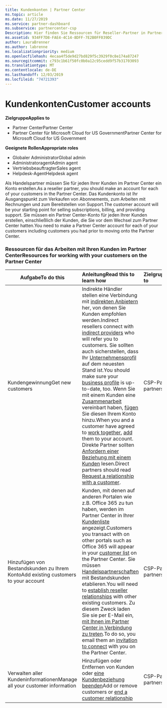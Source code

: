 ```yaml
---
title: Kundenkonten | Partner Center
ms.topic: article
ms.date: 11/27/2019
ms.service: partner-dashboard
ms.subservice: partnercenter-csp
Description: Hier finden Sie Ressourcen für Reseller-Partner in Partner Center. Dies umfasst das Erstellen von Kundenkonten vor dem Verkauf von Abonnements, Rechnungen oder Angebots Support.
ms.assetid: 934FF7D8-FAE4-4C14-8DFF-7E2B0FF039DC
author: LauraBrenner
ms.author: labrenne
ms.localizationpriority: medium
ms.openlocfilehash: 4ecaa4f5de9d27bd829f5c3929f0c8e174a87247
ms.sourcegitcommit: c793c1b61f50fc0b0a12c95cedd9f57b31703093
ms.translationtype: MT
ms.contentlocale: de-DE
ms.lasthandoff: 12/03/2019
ms.locfileid: "74721393"
---
```

# <a name="customer-accounts"></a><span data-ttu-id="5c316-104">Kundenkonten</span><span class="sxs-lookup"><span data-stu-id="5c316-104">Customer accounts</span></span>

<span data-ttu-id="5c316-105">**Zielgruppe**</span><span class="sxs-lookup"><span data-stu-id="5c316-105">**Applies to**</span></span>

-  <span data-ttu-id="5c316-106">Partner Center</span><span class="sxs-lookup"><span data-stu-id="5c316-106">Partner Center</span></span>
-  <span data-ttu-id="5c316-107">Partner Center für Microsoft Cloud for US Government</span><span class="sxs-lookup"><span data-stu-id="5c316-107">Partner Center for Microsoft Cloud for US Government</span></span>

<span data-ttu-id="5c316-108">**Geeignete Rollen**</span><span class="sxs-lookup"><span data-stu-id="5c316-108">**Appropriate roles**</span></span>

- <span data-ttu-id="5c316-109">Globaler Administrator</span><span class="sxs-lookup"><span data-stu-id="5c316-109">Global admin</span></span>
- <span data-ttu-id="5c316-110">Administratoragent</span><span class="sxs-lookup"><span data-stu-id="5c316-110">Admin agent</span></span>
- <span data-ttu-id="5c316-111">Vertriebsbeauftragter</span><span class="sxs-lookup"><span data-stu-id="5c316-111">Sales agent</span></span>
- <span data-ttu-id="5c316-112">Helpdesk-Agent</span><span class="sxs-lookup"><span data-stu-id="5c316-112">Helpdesk agent</span></span>

<span data-ttu-id="5c316-113">Als Handelspartner müssen Sie für jeden Ihrer Kunden im Partner Center ein Konto erstellen.</span><span class="sxs-lookup"><span data-stu-id="5c316-113">As a reseller partner, you should make an account for each of your customers in the Partner Center.</span></span> <span data-ttu-id="5c316-114">Das Kundenkonto ist Ihr Ausgangspunkt zum Verkaufen von Abonnements, zum Arbeiten mit Rechnungen und zum Bereitstellen von Support.</span><span class="sxs-lookup"><span data-stu-id="5c316-114">The customer account will be your starting point for selling subscriptions, billing, and providing support.</span></span> <span data-ttu-id="5c316-115">Sie müssen ein Partner Center-Konto für jeden Ihrer Kunden erstellen, einschließlich der Kunden, die Sie vor dem Wechsel zum Partner Center hatten.</span><span class="sxs-lookup"><span data-stu-id="5c316-115">You need to make a Partner Center account for each of your customers including customers you had prior to moving onto the Partner Center.</span></span>

### <a name="resources-for-working-with-your-customers-on-the-partner-center"></a><span data-ttu-id="5c316-116">Ressourcen für das Arbeiten mit Ihren Kunden im Partner Center</span><span class="sxs-lookup"><span data-stu-id="5c316-116">Resources for working with your customers on the Partner Center</span></span>

|<span data-ttu-id="5c316-117">**Aufgabe**</span><span class="sxs-lookup"><span data-stu-id="5c316-117">**To do this**</span></span>   |<span data-ttu-id="5c316-118">**Anleitung**</span><span class="sxs-lookup"><span data-stu-id="5c316-118">**Read this to learn how**</span></span>   |<span data-ttu-id="5c316-119">**Zielgruppe**</span><span class="sxs-lookup"><span data-stu-id="5c316-119">**Applies to**</span></span>|
|-----------------|:----------------------------|:--------------|
|<span data-ttu-id="5c316-120">Kundengewinnung</span><span class="sxs-lookup"><span data-stu-id="5c316-120">Get new customers</span></span>|<span data-ttu-id="5c316-121">Indirekte Händler stellen eine Verbindung mit [indirekten Anbietern](indirect-reseller-tasks-in-partner-center.md) her, von denen Sie Kunden empfohlen werden.</span><span class="sxs-lookup"><span data-stu-id="5c316-121">Indirect resellers connect with [indirect providers](indirect-reseller-tasks-in-partner-center.md) who will refer you to customers.</span></span> <span data-ttu-id="5c316-122">Sie sollten auch sicherstellen, dass Ihr [Unternehmensprofil](create-a-marketing-profile.md) auf dem neuesten Stand ist.</span><span class="sxs-lookup"><span data-stu-id="5c316-122">You should make sure your [business profile](create-a-marketing-profile.md) is up-to-date, too.</span></span> <span data-ttu-id="5c316-123">Wenn Sie mit einem Kunden eine [Zusammenarbeit](responding-to-referrals.md) vereinbart haben, [fügen](add-a-new-customer.md) Sie diesen Ihrem Konto hinzu.</span><span class="sxs-lookup"><span data-stu-id="5c316-123">When you and a customer have agreed to [work together](responding-to-referrals.md), [add](add-a-new-customer.md) them to your account.</span></span> <span data-ttu-id="5c316-124">Direkte Partner sollten [Anfordern einer Beziehung mit einem Kunden](request-a-relationship-with-a-customer.md) lesen.</span><span class="sxs-lookup"><span data-stu-id="5c316-124">Direct partners should read [ Request a relationship with a customer](request-a-relationship-with-a-customer.md).</span></span>|<span data-ttu-id="5c316-125">CSP-Partner</span><span class="sxs-lookup"><span data-stu-id="5c316-125">CSP partners</span></span>|
|<span data-ttu-id="5c316-126">Hinzufügen von Bestandskunden zu Ihrem Konto</span><span class="sxs-lookup"><span data-stu-id="5c316-126">Add existing customers to your account</span></span>   | <span data-ttu-id="5c316-127">Kunden, mit denen auf anderen Portalen wie z.B. Office 365 zu tun haben, werden im Partner Center in Ihrer [Kundenliste](see-your-customer-list.md) angezeigt.</span><span class="sxs-lookup"><span data-stu-id="5c316-127">Customers you transact with on other portals such as Office 365 will appear in your [customer list](see-your-customer-list.md) on the Partner Center.</span></span> <span data-ttu-id="5c316-128">Sie müssen [Handelspartnerschaften](indirect-reseller-tasks-in-partner-center.md) mit Bestandskunden etablieren.</span><span class="sxs-lookup"><span data-stu-id="5c316-128">You will need to [establish reseller relationships](indirect-reseller-tasks-in-partner-center.md) with other existing customers.</span></span> <span data-ttu-id="5c316-129">Zu diesem Zweck laden Sie sie per E-Mail ein, [mit Ihnen im Partner Center in Verbindung zu treten](responding-to-referrals.md).</span><span class="sxs-lookup"><span data-stu-id="5c316-129">To do so, you email them an [invitation to connect](responding-to-referrals.md) with you on the Partner Center.</span></span>   | <span data-ttu-id="5c316-130">CSP-Partner</span><span class="sxs-lookup"><span data-stu-id="5c316-130">CSP partners</span></span>   |
|<span data-ttu-id="5c316-131">Verwalten aller Kundeninformationen</span><span class="sxs-lookup"><span data-stu-id="5c316-131">Manage all your customer information</span></span>   | <span data-ttu-id="5c316-132">Hinzufügen oder Entfernen von Kunden oder [eine Kundenbeziehung beenden](remove-a-relationship.md)</span><span class="sxs-lookup"><span data-stu-id="5c316-132">Add or remove customers or [end a customer relationship](remove-a-relationship.md)</span></span>|   <span data-ttu-id="5c316-133">CSP-Partner</span><span class="sxs-lookup"><span data-stu-id="5c316-133">CSP partners</span></span> |